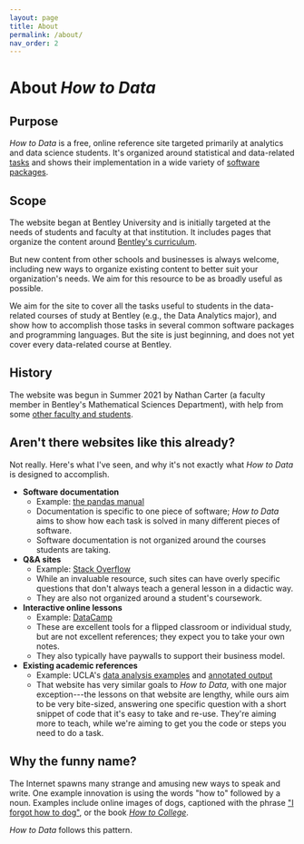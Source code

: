 ```yaml
---
layout: page
title: About
permalink: /about/
nav_order: 2
---
```


# About *How to Data*

## Purpose

*How to Data* is a free, online reference site targeted primarily at analytics
and data science students.  It's organized around statistical and data-related
[tasks](../tasks) and shows their implementation in a wide variety of
[software packages](../software).

## Scope

The website began at Bentley University and is initially targeted at the needs
of students and faculty at that institution.  It includes pages that organize
the content around [Bentley's curriculum](../topics).

But new content from other schools and businesses is always welcome, including
new ways to organize existing content to better suit your organization's needs.
We aim for this resource to be as broadly useful as possible.

We aim for the site to cover all the tasks useful to students in the
data-related courses of study at Bentley (e.g., the Data Analytics major), and
show how to accomplish those tasks in several common software packages and
programming languages.  But the site is just beginning, and does not yet cover
every data-related course at Bentley.

## History

The website was begun in Summer 2021 by Nathan Carter (a faculty member in
Bentley's Mathematical Sciences Department), with help from some [other faculty
and students](../acknowledgments).

## Aren't there websites like this already?

Not really.  Here's what I've seen, and why it's not exactly what *How to Data*
is designed to accomplish.

 * **Software documentation**
    * Example: [the pandas manual](https://pandas.pydata.org/docs/reference/index.html)
    * Documentation is specific to one piece of software; *How to Data* aims
      to show how each task is solved in many different pieces of software.
    * Software documentation is not organized around the courses students are
      taking.
 * **Q&A sites**
    * Example: [Stack Overflow](https://stackoverflow.com/)
    * While an invaluable resource, such sites can have overly specific questions
      that don't always teach a general lesson in a didactic way.
    * They are also not organized around a student's coursework.
 * **Interactive online lessons**
    * Example: [DataCamp](http://www.datacamp.com/)
    * These are excellent tools for a flipped classroom or individual study,
      but are not excellent references; they expect you to take your own notes.
    * They also typically have paywalls to support their business model.
 * **Existing academic references**
    * Example: UCLA's [data analysis examples](https://stats.idre.ucla.edu/other/dae/)
      and [annotated output](https://stats.idre.ucla.edu/other/annotatedoutput/)
    * That website has very similar goals to *How to Data,* with one major
      exception---the lessons on that website are lengthy, while ours aim to
      be very bite-sized, answering one specific question with a short snippet
      of code that it's easy to take and re-use.  They're aiming more to teach,
      while we're aiming to get you the code or steps you need to do a task.

## Why the funny name?

The Internet spawns many strange and amusing new ways to speak and write.
One example innovation is using the words "how to" followed by a noun.
Examples include online images of dogs, captioned with the phrase
["I forgot how to dog"](https://www.google.com/search?q=i+forgot+how+to+dog&tbm=isch),
or the book [*How to College*](https://www.amazon.com/How-College-Before-Youre-There-ebook/dp/B07J4NX4XF).

*How to Data* follows this pattern.
